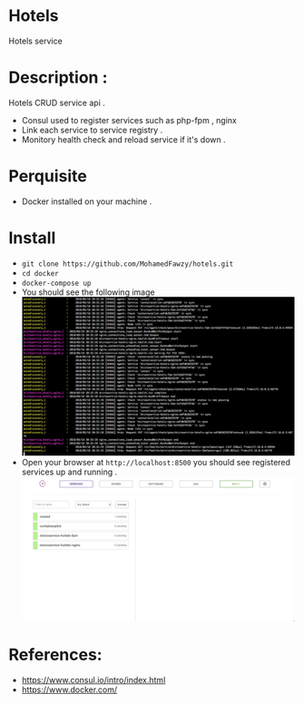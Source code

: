 # Hotels
Hotels service

# Description :
Hotels CRUD service api . 
- Consul used to register services such as php-fpm , nginx
- Link each service to service registry .
- Monitory health check and reload service if it's down .

# Perquisite
- Docker installed on your machine .


# Install
- `git clone https://github.com/MohamedFawzy/hotels.git`
- `cd docker`
- `docker-compose up`
- You should see the following image
![alt text](https://raw.githubusercontent.com/MohamedFawzy/hotels/master/images/consul.png)
- Open your browser at `http://localhost:8500` you should see registered services up and running .
![alt text](https://raw.githubusercontent.com/MohamedFawzy/hotels/master/images/consul-interface.png)




# References:

- https://www.consul.io/intro/index.html
- https://www.docker.com/
